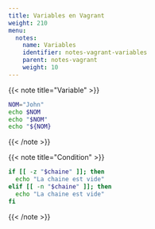 ```yaml
---
title: Variables en Vagrant
weight: 210
menu:
  notes:
    name: Variables
    identifier: notes-vagrant-variables
    parent: notes-vagrant
    weight: 10
---
```


<!-- Variable -->
{{< note title="Variable" >}}

```bash
NOM="John"
echo $NOM
echo "$NOM"
echo "${NOM}
```

{{< /note >}}

<!-- Condition -->
{{< note title="Condition" >}}

```bash
if [[ -z "$chaine" ]]; then
  echo "La chaine est vide"
elif [[ -n "$chaine" ]]; then
  echo "La chaine est vide"
fi
```

{{< /note >}}